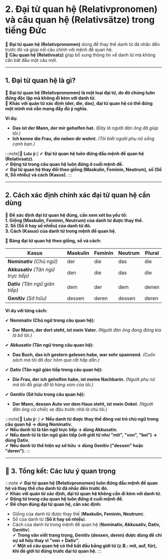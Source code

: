 # **2. Đại từ quan hệ (Relativpronomen) và câu quan hệ (Relativsätze) trong tiếng Đức**

📌 **Đại từ quan hệ (Relativpronomen)** dùng để thay thế danh từ đã nhắc đến trước đó và giúp nối câu chính với mệnh đề quan hệ.  
📌 **Câu quan hệ (Relativsatz)** giúp bổ sung thông tin về danh từ mà không cần bắt đầu một câu mới.

---

## **1. Đại từ quan hệ là gì?**

📌 **Đại từ quan hệ (Relativpronomen) là một loại đại từ, do đó chúng luôn đứng độc lập mà không đi kèm với danh từ.**  
📌 **Khác với quán từ xác định (der, die, das), đại từ quan hệ có thể đứng một mình mà vẫn mang đầy đủ ý nghĩa.**

**Ví dụ:**

- **Das ist der Mann, der mir geholfen hat.** _(Đây là người đàn ông đã giúp tôi.)_
- **Ich kenne die Frau, die neben dir wohnt.** _(Tôi biết người phụ nữ sống cạnh bạn.)_

:::note[📌 **Lưu ý:**]
✔ **Đại từ quan hệ luôn đứng đầu mệnh đề quan hệ (Relativsatz).**  
✔ **Động từ trong câu quan hệ luôn đứng ở cuối mệnh đề.**  
✔ **Đại từ quan hệ thay đổi theo giống (Maskulin, Feminin, Neutrum), số (Số ít, Số nhiều) và cách (Kasus).**
:::

---

## **2. Cách xác định chính xác đại từ quan hệ cần dùng**

📌 **Để xác định đại từ quan hệ đúng, cần xem xét ba yếu tố:**  
**1. Giống (Maskulin, Feminin, Neutrum) của danh từ được thay thế.**  
**2. Số (Số ít hay số nhiều) của danh từ đó.**  
**3. Cách (Kasus) của danh từ trong mệnh đề quan hệ.**

📌 **Bảng đại từ quan hệ theo giống, số và cách:**

|**Kasus**|**Maskulin**|**Feminin**|**Neutrum**|**Plural**|
|---|---|---|---|---|
|**Nominativ** _(Chủ ngữ)_|der|die|das|die|
|**Akkusativ** _(Tân ngữ trực tiếp)_|den|die|das|die|
|**Dativ** _(Tân ngữ gián tiếp)_|dem|der|dem|denen|
|**Genitiv** _(Sở hữu)_|dessen|deren|dessen|deren|

**Ví dụ với từng cách:**

✔ **Nominativ (Chủ ngữ trong câu quan hệ):**

- **Der Mann, der dort steht, ist mein Vater.** _(Người đàn ông đang đứng kia là bố tôi.)_

✔ **Akkusativ (Tân ngữ trong câu quan hệ):**

- **Das Buch, das ich gestern gelesen habe, war sehr spannend.** _(Cuốn sách mà tôi đã đọc hôm qua rất hấp dẫn.)_

✔ **Dativ (Tân ngữ gián tiếp trong câu quan hệ):**

- **Die Frau, der ich geholfen habe, ist meine Nachbarin.** _(Người phụ nữ mà tôi đã giúp đỡ là hàng xóm của tôi.)_

✔ **Genitiv (Sở hữu trong câu quan hệ):**

- **Der Mann, dessen Auto vor dem Haus steht, ist mein Onkel.** _(Người đàn ông có chiếc xe đậu trước nhà là chú tôi.)_

:::note[📌 **Lưu ý:** ]
✔ **Nếu danh từ được thay thế đóng vai trò chủ ngữ trong câu quan hệ → dùng Nominativ.**  
✔ **Nếu danh từ là tân ngữ trực tiếp → dùng Akkusativ.**  
✔ **Nếu danh từ là tân ngữ gián tiếp (với giới từ như "mit", "von", "bei") → dùng Dativ.**  
✔ **Nếu danh từ thể hiện sự sở hữu → dùng Genitiv ("dessen" hoặc "deren").**
:::

---
## **🎯 3. Tổng kết: Các lưu ý quan trọng**

:::note
✔ **Đại từ quan hệ (Relativpronomen) luôn đứng đầu mệnh đề quan hệ và thay thế cho danh từ đã nhắc đến trước đó.**  
✔ **Khác với quán từ xác định, đại từ quan hệ không cần đi kèm với danh từ.**  
✔ **Động từ trong câu quan hệ luôn đứng ở cuối mệnh đề.**  
✔ **Để chọn đúng đại từ quan hệ, cần xác định:**

- Giống của danh từ được thay thế (**Maskulin, Feminin, Neutrum**).
- Số của danh từ (**Số ít hay số nhiều**).
- Cách của danh từ trong mệnh đề quan hệ (**Nominativ, Akkusativ, Dativ, Genitiv**).  
    ✔ **Trong văn viết trang trọng, Genitiv (dessen, deren) được dùng để chỉ sự sở hữu thay vì "von + Dativ".**  
    ✔ **Một số câu quan hệ có thể bắt đầu bằng giới từ (z.B.: mit, auf, für), khi đó giới từ đứng trước đại từ quan hệ.**
:::